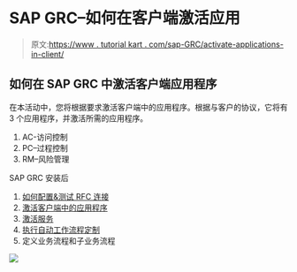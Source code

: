 # SAP GRC–如何在客户端激活应用

> 原文:[https://www . tutorial kart . com/sap-GRC/activate-applications-in-client/](https://www.tutorialkart.com/sap-grc/activate-applications-in-client/)

## 如何在 SAP GRC 中激活客户端应用程序

在本活动中，您将根据要求激活客户端中的应用程序。根据与客户的协议，它将有 3 个应用程序，并激活所需的应用程序。

1.  AC-访问控制
2.  PC–过程控制
3.  RM–风险管理

SAP GRC 安装后

1.  [如何配置&测试 RFC 连接](https://www.tutorialkart.com/sap-grc/how-to-configure-rfc-destination/)
2.  [激活客户端中的应用程序](https://www.tutorialkart.com/sap-grc/activate-applications-in-client/)
3.  [激活服务](https://www.tutorialkart.com/sap-grc/maintain-activate-icf-services-sicf/)
4.  [执行自动工作流程定制](https://www.tutorialkart.com/sap-grc/perform-automatic-workflow-customizing/)
5.  定义业务流程和子业务流程

[![](../Images/925da31b32d6bc3827932f6c8afb11bb.png)](https://www.tutorialkart.com/)